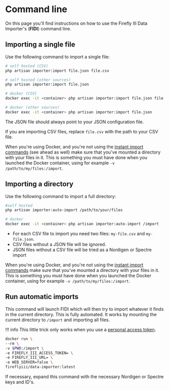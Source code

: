 # Command line

On this page you'll find instructions on how to use the Firefly III Data Importer's (**FIDI**) command line.

## Importing a single file

Use the following command to import a single file:

```bash
# self hosted (CSV)
php artisan importer:import file.json file.csv

# self hosted (other sources)
php artisan importer:import file.json

# docker (CSV)
docker exec -it <container> php artisan importer:import file.json file.csv

# docker (other sources)
docker exec -it <container> php artisan importer:import file.json
```

The JSON file should always point to your JSON configuration file.

If you are importing CSV files, replace `file.csv` with the path to your CSV file.



When you're using Docker, and you're not using the [instant import commands](../install/docker.md) (see ahead as well) make sure that you've mounted a directory with your files in it. This is something you must have done when you launched the Docker container, using for example `-v /path/to/my/files:/import`.

## Importing a directory

Use the following command to import a full directory:

```bash
#self hosted
php artisan importer:auto-import /path/to/your/files

# docker
docker exec -it <container> php artisan importer:auto-import /import
```

- For each CSV file to import you need two files: `my-file.csv` and `my-file.json`. 
- CSV files without a JSON file will be ignored.
- JSON files without a CSV file will be tried as a Nordigen or Spectre import

When you're using Docker, and you're not using the [instant import commands](../install/docker.md) make sure that you've mounted a directory with your files in it. This is something you must have done when you launched the Docker container, using for example `-v /path/to/my/files:/import`.

## Run automatic imports

This command will launch FIDI which will then try to import whatever it finds in the current directory. This is fully automated. It works by mounting the current directory to `/import` and importing all files.

!!! info
    This little trick only works when you use a [personal access token](configure.md).

```bash
docker run \
--rm \
-v $PWD:/import \
-e FIREFLY_III_ACCESS_TOKEN= \
-e FIREFLY_III_URL= \
-e WEB_SERVER=false \
fireflyiii/data-importer:latest
```

If necessary, expand this command with the necessary Nordigen or Spectre keys and ID's.